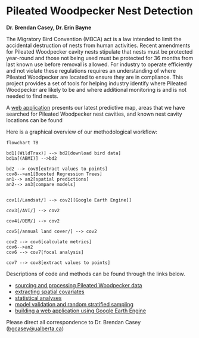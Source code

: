 
# Pileated Woodpecker Nest Detection
**Dr. Brendan Casey, Dr. Erin Bayne**

The Migratory Bird Convention (MBCA) act is a law intended to limit the accidental destruction of nests from human activities. Recent amendments for Pileated Woodpecker cavity nests stipulate that nests must be protected year-round and those not being used must be protected for 36 months from last known use before removal is allowed. For industry to operate efficiently and not violate these regulations requires an understanding of where Pileated Woodpecker are located to ensure they are in compliance. This project provides a set of tools for helping industry identify where Pileated Woodpecker are likely to be and where additional monitoring is and is not needed to find nests.

A [web application](https://ee-bgcasey-piwomodels.projects.earthengine.app/view/pileatedwoodpecker) presents our latest predictive map, areas that we have searched for Pileated Woodpecker nest cavities, and known nest cavity locations can be found 


Here is a graphical overview of our methodological workflow:

```mermaid
flowchart TB

bd1[(WildTrax)] --> bd2[download bird data]
bd1a[(ABMI)] -->bd2

bd2 --> cov8[extract values to points]
cov8-->an1[Boosted Regression Trees]
an1--> an2[spatial predictions]
an2--> an3[compare models]


cov1[/Landsat/] --> cov2[[Google Earth Engine]]

cov3[/AVI/] --> cov2

cov4[/DEM/] --> cov2

cov5[/annual land cover/] --> cov2

cov2 --> cov6[calculate metrics]
cov6-->an2
cov6 --> cov7[focal analysis]

cov7 --> cov8[extract values to points]

```


Descriptions of code and methods can be found through the links below. 

- [sourcing and processing Pileated Woodpecker data](documentation/piwo_data)
- [extracting spatial covariates](documentation/spatial_covariates)
- [statistical analyses](documentation/statistical_analyses)
- [model validation and random stratified sampling](documentation/random_stratified_sampling)
- [building a web application using Google Earth Engine](documentation/gee_web_application)


Please direct all correspondence to Dr. Brendan Casey (bgcasey@ualberta.ca)

